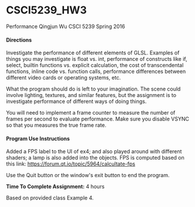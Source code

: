 # CSCI5239_HW3
Performance
Qingjun Wu
CSCI 5239 Spring 2016

#### Directions
Investigate the performance of different elements of GLSL.  Examples of things
you may investigate is float vs. int, performance of constructs like if,
select, builtin functions vs. explicit calculation, the cost of transcendental
functions, inline code vs. function calls, performance differences between
different video cards or operating systems, etc.


What the program should do is left to your imagination.  The scene could
involve lighting, textures, and similar features, but the assignment is to
investigate performance of different ways of doing things.


You will need to implement a frame counter to measure the number of frames
per second to evaluate performance.    Make sure you disable VSYNC so that you
measures the true frame rate.


#### Program Use Instructions

Added a FPS label to the UI of ex4; and also played around with different shaders; a lamp is also added
into the objects. FPS is computed based on this link:  https://forum.qt.io/topic/5964/calcultate-fps


Use the Quit button or the window's exit button to end the program.

**Time To Complete Assignment:** 4 hours

Based on provided class Example 4.
